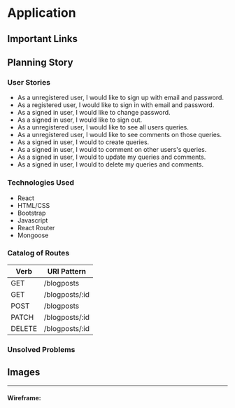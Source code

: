# Application


## Important Links


## Planning Story


### User Stories

- As a unregistered user, I would like to sign up with email and password.
- As a registered user, I would like to sign in with email and password.
- As a signed in user, I would like to change password.
- As a signed in user, I would like to sign out.
- As a unregistered user, I would like to see all users queries.
- As a unregistered user, I would like to see comments on those queries.
- As a signed in user, I would to create queries.
- As a signed in user, I would to comment on other users's queries.
- As a signed in user, I would to update my queries and comments.
- As a signed in user, I would to delete my queries and comments.

### Technologies Used

- React
- HTML/CSS
- Bootstrap
- Javascript
- React Router
- Mongoose

### Catalog of Routes

Verb         |	URI Pattern
------------ | -------------
GET | /blogposts
GET | /blogposts/:id
POST | /blogposts
PATCH | /blogposts/:id
DELETE | /blogposts/:id

### Unsolved Problems



## Images

---

#### Wireframe:
